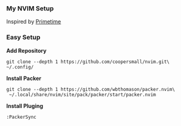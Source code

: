 ### My NVIM Setup
Inspired by [Primetime](https://www.youtube.com/@ThePrimeTimeagen)

### Easy Setup

**Add Repository**
```shell
git clone --depth 1 https://github.com/coopersmall/nvim.git\
~/.config/
```
**Install Packer**
```shell
git clone --depth 1 https://github.com/wbthomason/packer.nvim\
 ~/.local/share/nvim/site/pack/packer/start/packer.nvim
```

**Install Pluging**
```
:PackerSync
```


